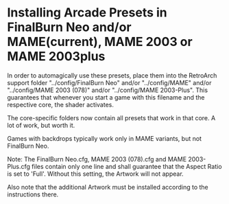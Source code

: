 # Installing Arcade Presets in FinalBurn Neo and/or MAME(current), MAME 2003 or MAME 2003plus

In order to automagically use these presets, place them into the RetroArch support folder "../config/FinalBurn Neo" and/or "../config/MAME" and/or "../config/MAME 2003 (078)" and/or "../config/MAME 2003-Plus". This guarantees that whenever you start a game with this filename and the respective core, the shader activates.

The core-specific folders now contain all presets that work in that core. A lot of work, but worth it.

Games with backdrops typically work only in MAME variants, but not FinalBurn Neo.

Note: The FinalBurn Neo.cfg, MAME 2003 (078).cfg and MAME 2003-Plus.cfg files contain only one line and shall guarantee that the Aspect Ratio is set to 'Full'. Without this setting, the Artwork will not appear.

Also note that the additional Artwork must be installed according to the instructions there.<br>
